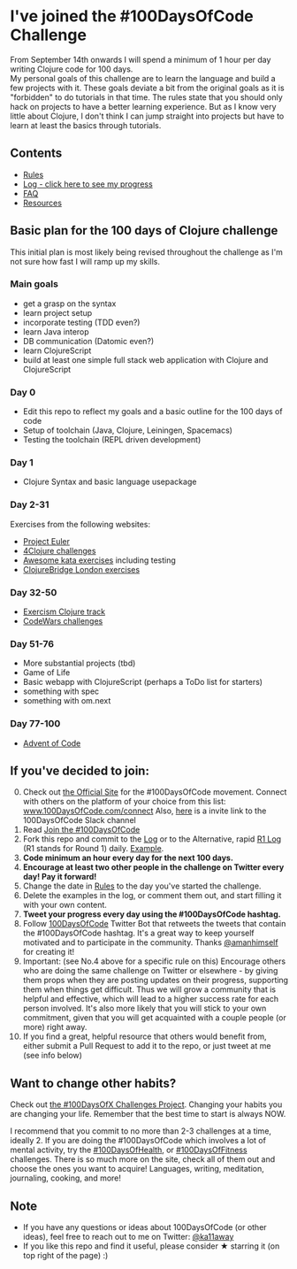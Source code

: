 # I've joined the #100DaysOfCode Challenge
From September 14th onwards I will spend a minimum of 1 hour per day writing Clojure code for 100 days.  
My personal goals of this challenge are to learn the language and build a few projects with it. These goals deviate a bit from the original goals as it is "forbidden" to do tutorials in that time. 
The rules state that you should only hack on projects to have a better learning experience. But as I know very little about Clojure, I don't think I can jump straight into projects but have to learn at least the basics through tutorials.

## Contents

* [Rules](rules.md)
* [Log - click here to see my progress](log.md)
* [FAQ](FAQ.md)
* [Resources](resources.md)

## Basic plan for the 100 days of Clojure challenge
This initial plan is most likely being revised throughout the challenge as I'm not sure how fast I will ramp up my skills.  
### Main goals
* get a grasp on the syntax
* learn project setup
* incorporate testing (TDD even?)
* learn Java interop
* DB communication (Datomic even?)
* learn ClojureScript
* build at least one simple full stack web application with Clojure and ClojureScript

### Day 0
* Edit this repo to reflect my goals and a basic outline for the 100 days of code
* Setup of toolchain (Java, Clojure, Leiningen, Spacemacs)
* Testing the toolchain (REPL driven development)

### Day 1
* Clojure Syntax and basic language usepackage

### Day 2-31
Exercises from the following websites:
* [Project Euler](https://projecteuler.net/archives) 
* [4Clojure challenges](http://www.4clojure.com/) 
* [Awesome kata exercises](https://github.com/gamontal/awesome-katas) including testing
* [ClojureBridge London exercises](https://clojurebridgelondon.github.io/workshop/) 

### Day 32-50
* [Exercism Clojure track](https://exercism.io/tracks/clojure) 
* [CodeWars challenges](https://www.codewars.com/) 

### Day 51-76
* More substantial projects (tbd)
* Game of Life
* Basic webapp with ClojureScript (perhaps a ToDo list for starters)
* something with spec
* something with om.next

### Day 77-100
* [Advent of Code](https://adventofcode.com/) 

## If you've decided to join:

0.  Check out [the Official Site](http://100daysofcode.com/) for the #100DaysOfCode movement. Connect with others on the platform of your choice from this list: www.100DaysOfCode.com/connect
    Also, [here](https://join.slack.com/t/100xcode/shared_invite/enQtMzA2NzUyODY4MTgyLWM2NzMzYzBmZTcwOTk0MzM2YTI5OWQzM2M3ZTVjZTUyMTE0NDk3ZjdiZmExNGU5Mjg3ODgzZTQxODI3YTNjZjA) is a invite link to the 100DaysOfCode Slack channel
1.  Read [Join the #100DaysOfCode](https://medium.freecodecamp.com/join-the-100daysofcode-556ddb4579e4)
1.  Fork this repo and commit to the [Log](log.md) or to the Alternative, rapid [R1 Log](r1-log.md) (R1 stands for Round 1) daily. [Example](https://github.com/Kallaway/100-days-kallaway-log).
1.  **Code minimum an hour every day for the next 100 days.**
1.  **Encourage at least two other people in the challenge on Twitter every day! Pay it forward!**
1.  Change the date in [Rules](rules.md) to the day you've started the challenge.
1.  Delete the examples in the log, or comment them out, and start filling it with your own content.
1.  **Tweet your progress every day using the #100DaysOfCode hashtag.**
1.  Follow [100DaysOfCode](https://twitter.com/_100DaysOfCode) Twitter Bot that retweets the tweets that contain the #100DaysOfCode hashtag. It's a great way to keep yourself motivated and to participate in the community. Thanks [@amanhimself](https://twitter.com/amanhimself) for creating it!
1.  Important: (see No.4 above for a specific rule on this) Encourage others who are doing the same challenge on Twitter or elsewhere - by giving them props when they are posting updates on their progress, supporting them when things get difficult. Thus we will grow a community that is helpful and effective, which will lead to a higher success rate for each person involved. It's also more likely that you will stick to your own commitment, given that you will get acquainted with a couple people (or more) right away.
1.  If you find a great, helpful resource that others would benefit from, either submit a Pull Request to add it to the repo, or just tweet at me (see info below)

## Want to change other habits?

Check out [the #100DaysOfX Challenges Project](http://100daysofx.com/). Changing your habits you are changing your life. Remember that the best time to start is always NOW.

I recommend that you commit to no more than 2-3 challenges at a time, ideally 2. If you are doing the #100DaysOfCode which involves a lot of mental activity, try the [#100DaysOfHealth](http://100daysofx.com/where-x-is/health/), or [#100DaysOfFitness](http://100daysofx.com/challenges/) challenges. There is so much more on the site, check all of them out and choose the ones you want to acquire! Languages, writing, meditation, journaling, cooking, and more!

## Note

* If you have any questions or ideas about 100DaysOfCode (or other ideas), feel free to reach out to me on Twitter: [@ka11away](https://twitter.com/ka11away)
* If you like this repo and find it useful, please consider &#9733; starring it (on top right of the page) :)
